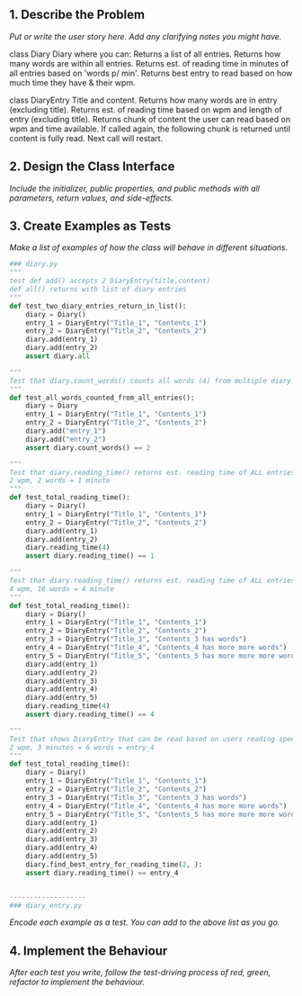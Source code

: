 
## 1. Describe the Problem

_Put or write the user story here. Add any clarifying notes you might have._

class Diary
Diary where you can:
    Returns a list of all entries.
    Returns how many words are within all entries.
    Returns est. of reading time in minutes of all entries based on 'words p/ min'.
    Returns best entry to read based on how much time they have & their wpm.

class DiaryEntry
    Title and content.
    Returns how many words are in entry (excluding title).
    Returns est. of reading time based on wpm and length of entry (excluding title).
    Returns chunk of content the user can read based on wpm and time available.
        If called again, the following chunk is returned until content is fully read.
        Next call will restart. 


## 2. Design the Class Interface

_Include the initializer, public properties, and public methods with all parameters, return values, and side-effects._

## 3. Create Examples as Tests

_Make a list of examples of how the class will behave in different situations._

``` python
### diary.py
"""
test def add() accepts 2 DiaryEntry(title,content) 
def all() returns with list of diary entries
"""
def test_two_diary_entries_return_in_list():
    diary = Diary()
    entry_1 = DiaryEntry("Title_1", "Contents_1")
    entry_2 = DiaryEntry("Title_2", "Contents_2")
    diary.add(entry_1)
    diary.add(entry_2)
    assert diary.all

"""
Test that diary.count_words() counts all words (4) from multiple diary entries using diary_entry.countwords()
"""
def test_all_words_counted_from_all_entries():
    diary = Diary
    entry_1 = DiaryEntry("Title_1", "Contents_1")
    entry_2 = DiaryEntry("Title_2", "Contents_2")
    diary.add("entry_1")
    diary.add("entry_2")
    assert diary.count_words() == 2

"""
Test that diary.reading_time() returns est. reading time of ALL entries based on users reading speed (WPM)
2 wpm, 2 words = 1 minute
"""
def test_total_reading_time():
    diary = Diary()
    entry_1 = DiaryEntry("Title_1", "Contents_1")
    entry_2 = DiaryEntry("Title_2", "Contents_2")
    diary.add(entry_1)
    diary.add(entry_2)
    diary.reading_time(4)
    assert diary.reading_time() == 1

"""
Test that diary.reading_time() returns est. reading time of ALL entries based on users reading speed (WPM)
4 wpm, 16 words = 4 minute
"""
def test_total_reading_time():
    diary = Diary()
    entry_1 = DiaryEntry("Title_1", "Contents_1")
    entry_2 = DiaryEntry("Title_2", "Contents_2")
    entry_3 = DiaryEntry("Title_3", "Contents_3 has words")
    entry_4 = DiaryEntry("Title_4", "Contents_4 has more more words")
    entry_5 = DiaryEntry("Title_5", "Contents_5 has more more more words")
    diary.add(entry_1)
    diary.add(entry_2)
    diary.add(entry_3)
    diary.add(entry_4)
    diary.add(entry_5)
    diary.reading_time(4)
    assert diary.reading_time() == 4

"""
Test that shows DiaryEntry that can be read based on users reading speed (WPM) and minutes.
2 wpm, 3 minutes = 6 words = entry_4
"""
def test_total_reading_time():
    diary = Diary()
    entry_1 = DiaryEntry("Title_1", "Contents_1")
    entry_2 = DiaryEntry("Title_2", "Contents_2")
    entry_3 = DiaryEntry("Title_3", "Contents_3 has words")
    entry_4 = DiaryEntry("Title_4", "Contents_4 has more more words")
    entry_5 = DiaryEntry("Title_5", "Contents_5 has more more more words")
    diary.add(entry_1)
    diary.add(entry_2)
    diary.add(entry_3)
    diary.add(entry_4)
    diary.add(entry_5)
    diary.find_best_entry_for_reading_time(2, ):
    assert diary.reading_time() == entry_4


-------------------
### diary_entry.py

```

_Encode each example as a test. You can add to the above list as you go._

## 4. Implement the Behaviour

_After each test you write, follow the test-driving process of red, green, refactor to implement the behaviour._
